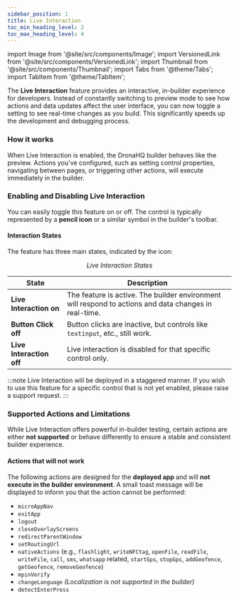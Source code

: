 ```yaml
---
sidebar_position: 1
title: Live Interaction
toc_min_heading_level: 2
toc_max_heading_level: 4
---
```

import Image from '@site/src/components/Image';
import VersionedLink from '@site/src/components/VersionedLink';
import Thumbnail from '@site/src/components/Thumbnail';
import Tabs from '@theme/Tabs';
import TabItem from '@theme/TabItem';


The **Live Interaction** feature provides an interactive, in-builder experience for developers. Instead of constantly switching to preview mode to see how actions and data updates affect the user interface, you can now toggle a setting to see real-time changes as you build. This significantly speeds up the development and debugging process.

### How it works

When Live Interaction is enabled, the DronaHQ builder behaves like the preview. Actions you've configured, such as setting control properties, navigating between pages, or triggering other actions, will execute immediately in the builder.




### Enabling and Disabling Live Interaction

You can easily toggle this feature on or off. The control is typically represented by a **pencil icon** or a similar symbol in the builder's toolbar.

#### Interaction States

The feature has three main states, indicated by the icon:

<figure>
  <Thumbnail src="/img/ui-builder/live-interaction/states.png" alt="Live Interaction States." width="400px"/>
  <figcaption align = "center"><i>Live Interaction States</i></figcaption>
</figure>


| State                | Description                                                                                      |
|---------------------|--------------------------------------------------------------------------------------------------|
| **Live Interaction on** | The feature is active. The builder environment will respond to actions and data changes in real-time. |
| **Button Click off**| Button clicks are inactive, but controls like `textinput`, etc., still work.
| **Live Interaction off**   | Live interaction is disabled for that specific control only.                                     |

:::note
 Live Interaction will be deployed in a staggered manner. If you wish to use this feature for a specific control that is not yet enabled, please raise a support request.
:::

### Supported Actions and Limitations

While Live Interaction offers powerful in-builder testing, certain actions are either **not supported** or behave differently to ensure a stable and consistent builder experience.

#### Actions that will not work

The following actions are designed for the **deployed app** and will **not execute in the builder environment**. A small toast message will be displayed to inform you that the action cannot be performed:

- `microAppNav`
- `exitApp`
- `logout`
- `closeOverlayScreens`
- `redirectParentWindow`
- `setRoutingUrl`
- `nativeActions` (e.g., `flashlight`, `writeNFCtag`, `openFile`, `readFile`, `writeFile`, `call`, `sms`, `whatsapp` related, `startGps`, `stopGps`, `addGeofence`, `getGeofence`, `removeGeofence`)
- `mpinVerify`
- `changeLanguage` *(Localization is not supported in the builder)*
- `detectEnterPress`
